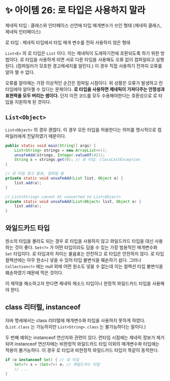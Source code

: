 # ✨ 아이템 26: 로 타입은 사용하지 말라

제네릭 타입 : 클래스와 인터페이스 선언에 타입 매개변수가 쓰인 형태 (제네릭 클래스, 제네릭 인터페이스)

로 타입 : 제네릭 타입에서 타입 매개 변수를 전혀 사용하지 않은 형태

`List<E>` 의 로 타입은 `List` 이다. 이는 제네릭이 도래하기전에 호환되도록 하기 위한 방법이다. 로 타입을 사용하게 되면 서로 다른 타입을 사용해도 오류 없이 컴파일되고 실행된다. (컴파일러가 모호한 경고메세지를 알린다.) 이 경우 직접 사용하기 전까지 오류를 알아 챌 수 없다.

오류를 알아채는 가장 이상적인 순간은 컴파일 시점이다. 위 상황은 오류가 발생하고 런타임에야 알아챌 수 있다는 문제이다. **로 타입을 사용하면 제네릭이 가져다주는 안정성과 표현력을 모두 버리는 셈이다.** 단지 이전 코드를 모두 수용해야한다는 호환성으로 로 타입을 지원하게 된 것이다.

## `List<Object>`

`List<Object>` 의 경우 괜찮다. 이 경우 모든 타입을 허용한다는 의미를 명시적으로 컴파일러에게 전달하였기 때문이다.

```java
public static void main(String[] args) {
    List<String> strings = new ArrayList<>();
    unsafeAdd(strings, Integer.valueOf(42));
    String s = strings.get(0); // 로 타입: ClassCastException
}

// 로 타입 경고 발생, 컴파일 됨
private static void unsafeAdd(List list, Object o) {
    list.add(o);
}

// List<String> cannot bt converted to List<Object>
private static void unsafeAdd(List<Object> list, Object o) {
    list.add(o);
}
```

## 와일드카드 타입

원소의 타입을 몰라도 되는 경우 로 타입을 사용하지 않고 와일드카드 타입을 대신 사용하는 것이 좋다. `Set<?>` 가 어떤 타입이라도 담을 수 있는 가장 범용적인 매개변수화 `Set` 타입이다. 로 타입과의 차이는 물음표는 안전하고 로 타입은 안전하지 않다. 로 타입 컬렉션에는 아무 원소나 넣을 수 있어 타입 불변식을 훼손하기 쉽다. 그러나 `Collection<?>` 에는 null 외에 어떤 원소도 넣을 수 없는데 이는 컬렉션 타입 불변식을 훼손하였기 때문에 막은 것이다.

이 제약을 해소하고자 한다면 제네릭 메소드 타입이나 한정적 와일드카드 타입을 사용해야 한다.

## class 리터럴, instanceof

자바 명세에서는 class 리터럴에 매개변수화 타입을 사용하지 못하게 하였다. (`List.class` 는 가능하지만 `List<String>.class` 는 불가능하다는 말이다.)

두 번째 예외는 instanceof 연산자와 관련이 있다. 런타임 시점에는 제네릭 정보가 제거되어 instanceof 연산자에는 비한정적 와일드카드 타입 이외의 매개변수화 타입에는 적용이 불가능하다. 이 경우 로 타입과 비한정적 와일드카드 타입이 똑같이 동작한다.

```java
if (o instanceof Set) { // 로 타입
    Set<?> s = (Set<?>) o; // 와일드카드 타입
    // ...
}
```
